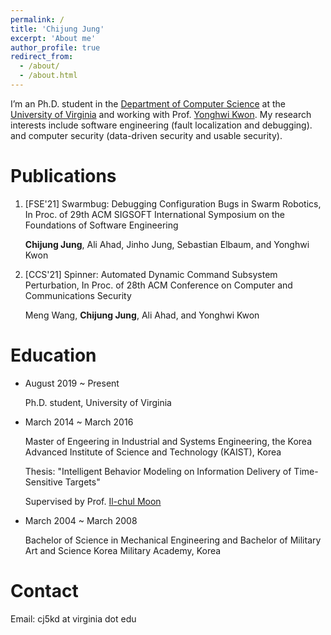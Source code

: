 ```yaml
---
permalink: /
title: 'Chijung Jung'
excerpt: 'About me'
author_profile: true
redirect_from:
  - /about/
  - /about.html
---
```


I’m an Ph.D. student in the [Department of Computer Science](https://engineering.virginia.edu/departments/computer-science) at the [University of Virginia](https://www.virginia.edu/) and working with Prof. [Yonghwi Kwon](https://yonghwi-kwon.github.io/#summary). My research interests include software engineering (fault localization and debugging). and computer security (data-driven security and usable security).

# Publications

1. [FSE'21] Swarmbug: Debugging Configuration Bugs in Swarm Robotics, In Proc. of 29th ACM SIGSOFT International Symposium on the Foundations of Software Engineering

   **Chijung Jung**, Ali Ahad, Jinho Jung, Sebastian Elbaum, and Yonghwi Kwon

1. [CCS'21] Spinner: Automated Dynamic Command Subsystem Perturbation, In Proc. of 28th ACM Conference on Computer and Communications Security

   Meng Wang, **Chijung Jung**, Ali Ahad, and Yonghwi Kwon

# Education

- August 2019 ~ Present

  Ph.D. student, University of Virginia

- March 2014 ~ March 2016

  Master of Engeering in Industrial and Systems Engineering, the Korea Advanced Institute of Science and Technology (KAIST), Korea

  Thesis: "Intelligent Behavior Modeling on Information Delivery of Time-
  Sensitive Targets"

  Supervised by Prof. [Il-chul Moon](https://aailab.kaist.ac.kr/xe2/members_professor/6749)

- March 2004 ~ March 2008

  Bachelor of Science in Mechanical Engineering and Bachelor of Military Art and Science
  Korea Military Academy, Korea

# Contact

Email: cj5kd at virginia dot edu
